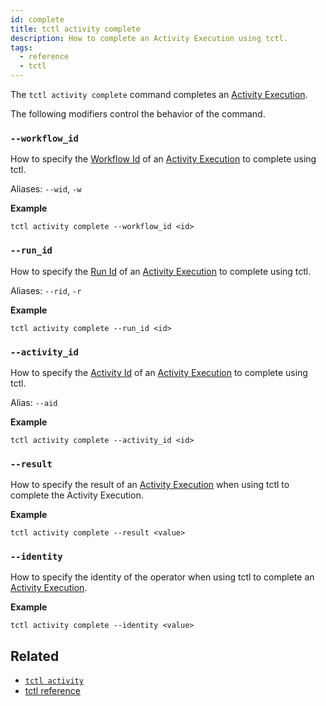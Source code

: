 ```yaml
---
id: complete
title: tctl activity complete
description: How to complete an Activity Execution using tctl.
tags:
  - reference
  - tctl
---
```


The `tctl activity complete` command completes an [Activity Execution](/docs/content/what-is-an-activity-execution).

The following modifiers control the behavior of the command.

### `--workflow_id`

How to specify the [Workflow Id](/docs/content/what-is-a-workflow-id) of an [Activity Execution](/docs/content/what-is-an-activity-execution) to complete using tctl.

Aliases: `--wid`, `-w`

**Example**

```
tctl activity complete --workflow_id <id>
```

### `--run_id`

How to specify the [Run Id](/docs/content/what-is-a-run-id) of an [Activity Execution](/docs/content/what-is-an-activity-execution) to complete using tctl.

Aliases: `--rid`, `-r`

**Example**

```
tctl activity complete --run_id <id>
```

### `--activity_id`

How to specify the [Activity Id](/docs/content/what-is-an-activity-id) of an [Activity Execution](/docs/content/what-is-an-activity-execution) to complete using tctl.

Alias: `--aid`

**Example**

```
tctl activity complete --activity_id <id>
```

### `--result`

How to specify the result of an [Activity Execution](/docs/content/what-is-an-activity-execution) when using tctl to complete the Activity Execution.

**Example**

```
tctl activity complete --result <value>
```

### `--identity`

How to specify the identity of the operator when using tctl to complete an [Activity Execution](/docs/content/what-is-an-activity-execution).

**Example**

```
tctl activity complete --identity <value>
```

## Related

- [`tctl activity`](../activity)
- [tctl reference](/docs/reference/tctl)
